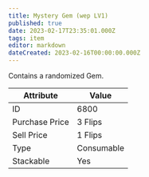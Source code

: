 ```yaml
---
title: Mystery Gem (wep LV1)
published: true
date: 2023-02-17T23:35:01.000Z
tags: item
editor: markdown
dateCreated: 2023-02-16T00:00:00.000Z
---
```


Contains a randomized Gem.

|Attribute|Value|
|-|-|
|ID|6800|
|Purchase Price|3 Flips|
|Sell Price|1 Flips|
|Type|Consumable|
|Stackable|Yes|

